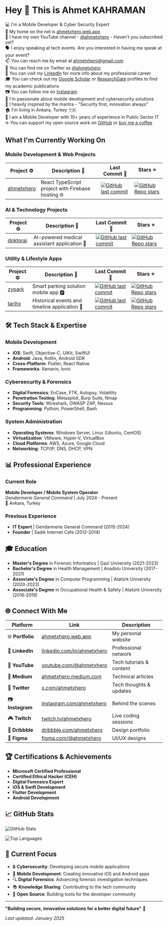 # Hey 👋 This is Ahmet KAHRAMAN

💻 I'm a Mobile Developer & Cyber Security Expert  
🔗 My home on the net is [ahmetxhero.web.app](https://ahmetxhero.web.app/)  
🎥 I have my own YouTube channel - [@ahmetxhero](https://www.youtube.com/@ahmetxhero) - Haven't you subscribed yet?  
🗣️ I enjoy speaking at tech events. Are you interested in having me speak at your event?  
📫 You can reach me by email at ahmetxhero@gmail.com  
🐤 You can find me on Twitter as [@ahmetxhero](https://x.com/ahmetxhero)  
💼 You can visit my [LinkedIn](https://www.linkedin.com/in/ahmetxhero) for more info about my professional career  
🎓 You can check out my [Google Scholar](https://scholar.google.com/citations?hl=tr&user=N-8fjn0AAAAJ&view_op=list_works&gmla=AH8HC4yPs0wYgrvgkD8-EvKOgsZeYguqDbiV7O2cKYU3NkviCNsU6-Dl7GDs71AnczDxV0HkGWVUUTuC7b943xRShgSRZw) or [ResearchGate](https://www.researchgate.net/profile/Ahmet-Kahraman-8?ev=hdr_xprf) profiles to find my academic publications  
📷 You can follow me on [Instagram](https://www.instagram.com/ahmetxhero/)  
🤖 I'm passionate about mobile development and cybersecurity solutions  
💬 I heavily inspired by the mantra - "Security first, innovation always"  
🏠 I'm living in Ankara, Turkey 🇹🇷  
🌟 I am a Mobile Developer with 10+ years of experience in Public Sector IT  
☕ You can support my open source work on [GitHub](https://github.com/ahmetxhero) or [buy me a coffee](https://ahmetxhero.web.app/)  

## What I'm Currently Working On

### Mobile Development & Web Projects
| Project ⚙️ | Description 📝 | Last Commit 📅 | Stars ⭐ |
|------------|----------------|----------------|----------|
| [ahmetxhero](https://github.com/ahmetxhero/ahmetxhero) | React TypeScript project with Firebase hosting 🌐 | [![GitHub last commit](https://img.shields.io/github/last-commit/ahmetxhero/ahmetxhero)](https://github.com/ahmetxhero/ahmetxhero) | [![GitHub Repo stars](https://img.shields.io/github/stars/ahmetxhero/ahmetxhero)](https://github.com/ahmetxhero/ahmetxhero) |

### AI & Technology Projects
| Project ⚙️ | Description 📝 | Last Commit 📅 | Stars ⭐ |
|------------|----------------|----------------|----------|
| [doktorai](https://github.com/ahmetxhero/doktorai) | AI-powered medical assistant application 🤖 | [![GitHub last commit](https://img.shields.io/github/last-commit/ahmetxhero/doktorai)](https://github.com/ahmetxhero/doktorai) | [![GitHub Repo stars](https://img.shields.io/github/stars/ahmetxhero/doktorai)](https://github.com/ahmetxhero/doktorai) |

### Utility & Lifestyle Apps
| Project ⚙️ | Description 📝 | Last Commit 📅 | Stars ⭐ |
|------------|----------------|----------------|----------|
| [zypark](https://github.com/ahmetxhero/zypark) | Smart parking solution mobile app 🅿️ | [![GitHub last commit](https://img.shields.io/github/last-commit/ahmetxhero/zypark)](https://github.com/ahmetxhero/zypark) | [![GitHub Repo stars](https://img.shields.io/github/stars/ahmetxhero/zypark)](https://github.com/ahmetxhero/zypark) |
| [tarihx](https://github.com/ahmetxhero/tarihx) | Historical events and timeline application 📅 | [![GitHub last commit](https://img.shields.io/github/last-commit/ahmetxhero/tarihx)](https://github.com/ahmetxhero/tarihx) | [![GitHub Repo stars](https://img.shields.io/github/stars/ahmetxhero/tarihx)](https://github.com/ahmetxhero/tarihx) |

## 🛠️ Tech Stack & Expertise

### Mobile Development
- **iOS**: Swift, Objective-C, UIKit, SwiftUI
- **Android**: Java, Kotlin, Android SDK
- **Cross-Platform**: Flutter, React Native
- **Frameworks**: Xamarin, Ionic

### Cybersecurity & Forensics
- **Digital Forensics**: EnCase, FTK, Autopsy, Volatility
- **Penetration Testing**: Metasploit, Burp Suite, Nmap
- **Security Tools**: Wireshark, OWASP ZAP, Nessus
- **Programming**: Python, PowerShell, Bash

### System Administration
- **Operating Systems**: Windows Server, Linux (Ubuntu, CentOS)
- **Virtualization**: VMware, Hyper-V, VirtualBox
- **Cloud Platforms**: AWS, Azure, Google Cloud
- **Networking**: TCP/IP, DNS, DHCP, VPN

## 📊 Professional Experience

### Current Role
**Mobile Developer / Mobile System Operator**  
*Gendarmerie General Command* | July 2024 - Present  
📍 Ankara, Turkey

### Previous Experience
- **IT Expert** | Gendarmerie General Command (2015-2024)
- **Founder** | Sadık Internet Cafe (2012-2014)

## 🎓 Education

- **Master's Degree** in Forensic Informatics | Gazi University (2021-2023)
- **Bachelor's Degree** in Health Management | Anadolu University (2017-2021)
- **Associate's Degree** in Computer Programming | Atatürk University (2020-2023)
- **Associate's Degree** in Occupational Health & Safety | Atatürk University (2016-2019)

## 🌐 Connect With Me

| Platform | Link | Description |
|----------|------|-------------|
| 🌐 **Portfolio** | [ahmetxhero.web.app](https://ahmetxhero.web.app/) | My personal website |
| 💼 **LinkedIn** | [linkedin.com/in/ahmetxhero](https://www.linkedin.com/in/ahmetxhero) | Professional network |
| 🎥 **YouTube** | [youtube.com/@ahmetxhero](https://www.youtube.com/@ahmetxhero) | Tech tutorials & content |
| 📝 **Medium** | [ahmetxhero.medium.com](https://ahmetxhero.medium.com/) | Technical articles |
| 🐤 **Twitter** | [x.com/ahmetxhero](https://x.com/ahmetxhero) | Tech thoughts & updates |
| 📷 **Instagram** | [instagram.com/ahmetxhero](https://www.instagram.com/ahmetxhero/) | Behind the scenes |
| 🎮 **Twitch** | [twitch.tv/ahmetxhero](https://www.twitch.tv/ahmetxhero) | Live coding sessions |
| 🎨 **Dribbble** | [dribbble.com/ahmetxhero](https://dribbble.com/ahmetxhero) | Design portfolio |
| 🎨 **Figma** | [figma.com/@ahmetxhero](https://www.figma.com/@ahmetxhero) | UI/UX designs |

## 🏆 Certifications & Achievements

- **Microsoft Certified Professional**
- **Certified Ethical Hacker (CEH)**
- **Digital Forensics Expert**
- **iOS & Swift Development**
- **Flutter Development**
- **Android Development**

## 📈 GitHub Stats

![GitHub Stats](https://github-readme-stats.vercel.app/api?username=ahmetxhero&show_icons=true&theme=radical)

![Top Languages](https://github-readme-stats.vercel.app/api/top-langs/?username=ahmetxhero&layout=compact&theme=radical)

## 🎯 Current Focus

- 🔒 **Cybersecurity**: Developing secure mobile applications
- 📱 **Mobile Development**: Creating innovative iOS and Android apps
- 🔍 **Digital Forensics**: Advancing forensic investigation techniques
- 📚 **Knowledge Sharing**: Contributing to the tech community
- 🌟 **Open Source**: Building tools for the developer community

---

**"Building secure, innovative solutions for a better digital future"** 🚀

*Last updated: January 2025*